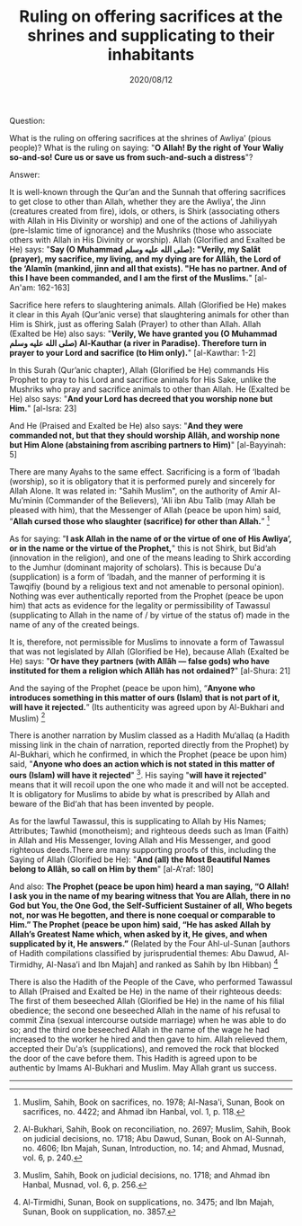 ﻿---
layout: post
title: "Ruling on offering sacrifices at the shrines and supplicating to their inhabitants"
publisher: "alsalafiyyah@icloud.com"
source: "Majmu' Fatawa wa Maqalat 5/324"
hijri: Dhul-Hijjah 22, 1441 AH
date: 2020/08/12
category: ["bidah", awliya, shirk, tawassul]
shaykhs: Shaykh Ibn Baz
---

Question:

What is the ruling on offering sacrifices at the shrines of Awliya’ (pious people)? What is the ruling on saying: "**O Allah! By the right of Your Waliy so-and-so! Cure us or save us from such-and-such a distress**"?

Answer:

It is well-known through the Qur’an and the Sunnah that offering sacrifices to get close to other than Allah, whether they are the Awliya’, the Jinn (creatures created from fire), idols, or others, is Shirk (associating others with Allah in His Divinity or worship) and one of the actions of Jahiliyyah (pre-Islamic time of ignorance) and the Mushriks (those who associate others with Allah in His Divinity or worship). Allah (Glorified and Exalted be He) says: "**Say (O Muhammad صلى الله عليه وسلم): "Verily, my Salât (prayer), my sacrifice, my living, and my dying are for Allâh, the Lord of the ‘Alamîn (mankind, jinn and all that exists). "He has no partner. And of this I have been commanded, and I am the first of the Muslims.**" [al-An'am: 162-163]

Sacrifice here refers to slaughtering animals. Allah (Glorified be He) makes it clear in this Ayah (Qur’anic verse) that slaughtering animals for other than Him is Shirk, just as offering Salah (Prayer) to other than Allah. Allah (Exalted be He) also says: "**Verily, We have granted you (O Muhammad صلى الله عليه وسلم) Al-Kauthar (a river in Paradise). Therefore turn in prayer to your Lord and sacrifice (to Him only).**" [al-Kawthar: 1-2]

In this Surah (Qur’anic chapter), Allah (Glorified be He) commands His Prophet to pray to his Lord and sacrifice animals for His Sake, unlike the Mushriks who pray and sacrifice animals to other than Allah. He (Exalted be He) also says: "**And your Lord has decreed that you worship none but Him.**" [al-Isra: 23] 

And He (Praised and Exalted be He) also says: "**And they were commanded not, but that they should worship Allâh, and worship none but Him Alone (abstaining from ascribing partners to Him)**" [al-Bayyinah: 5]

There are many Ayahs to the same effect. Sacrificing is a form of ‘Ibadah (worship), so it is obligatory that it is performed purely and sincerely for Allah Alone. It was related in: "Sahih Muslim", on the authority of Amir Al-Mu’minin (Commander of the Believers), 'Ali ibn Abu Talib (may Allah be pleased with him), that the Messenger of Allah (peace be upon him) said, “**Allah cursed those who slaughter (sacrifice) for other than Allah.**” [^1]

As for saying: "**I ask Allah in the name of or the virtue of one of His Awliya’, or in the name or the virtue of the Prophet,**" this is not Shirk, but Bid‘ah (innovation in the religion), and one of the means leading to Shirk according to the Jumhur (dominant majority of scholars). This is because Du'a (supplication) is a form of ‘Ibadah, and the manner of performing it is Tawqifiy (bound by a religious text and not amenable to personal opinion). Nothing was ever authentically reported from the Prophet (peace be upon him) that acts as evidence for the legality or permissibility of Tawassul (supplicating to Allah in the name of / by virtue of the status of) made in the name of any of the created beings. 

It is, therefore, not permissible for Muslims to innovate a form of Tawassul that was not legislated by Allah (Glorified be He), because Allah (Exalted be He) says: "**Or have they partners (with Allâh — false gods) who have instituted for them a religion which Allâh has not ordained?**" [al-Shura: 21] 

And the saying of the Prophet (peace be upon him), “**Anyone who introduces something in this matter of ours (Islam) that is not part of it, will have it rejected.**” (Its authenticity was agreed upon by Al-Bukhari and Muslim) [^2]

There is another narration by Muslim classed as a Hadith Mu‘allaq (a Hadith missing link in the chain of narration, reported directly from the Prophet) by Al-Bukhari, which he confirmed, in which the Prophet (peace be upon him) said, "**Anyone who does an action which is not stated in this matter of ours (Islam) will have it rejected**" [^3]. His saying "**will have it rejected**" means that it will recoil upon the one who made it and will not be accepted. It is obligatory for Muslims to abide by what is prescribed by Allah and beware of the Bid‘ah that has been invented by people. 

As for the lawful Tawassul, this is supplicating to Allah by His Names; Attributes; Tawhid (monotheism); and righteous deeds such as Iman (Faith) in Allah and His Messenger, loving Allah and His Messenger, and good righteous deeds.There are many supporting proofs of this, including the Saying of Allah (Glorified be He): "**And (all) the Most Beautiful Names belong to Allâh, so call on Him by them**" [al-A'raf: 180] 

And also: **The Prophet (peace be upon him) heard a man saying, “O Allah! I ask you in the name of my bearing witness that You are Allah, there in no God but You, the One God, the Self-Sufficient Sustainer of all, Who begets not, nor was He begotten, and there is none coequal or comparable to Him.” The Prophet (peace be upon him) said, “He has asked Allah by Allah’s Greatest Name which, when asked by it, He gives, and when supplicated by it, He answers.”** (Related by the Four Ahl-ul-Sunan [authors of Hadith compilations classified by jurisprudential themes: Abu Dawud, Al-Tirmidhy, Al-Nasa’i and Ibn Majah] and ranked as Sahih by Ibn Hibban) [^4] 

There is also the Hadith of the People of the Cave, who performed Tawassul to Allah (Praised and Exalted be He) in the name of their righteous deeds: The first of them beseeched Allah (Glorified be He) in the name of his filial obedience; the second one beseeched Allah in the name of his refusal to commit Zina (sexual intercourse outside marriage) when he was able to do so; and the third one beseeched Allah in the name of the wage he had increased to the worker he hired and then gave to him. Allah relieved them, accepted their Du'a’s (supplications), and removed the rock that blocked the door of the cave before them. This Hadith is agreed upon to be authentic by Imams Al-Bukhari and Muslim. May Allah grant us success.

---

[^1]: Muslim, Sahih, Book on sacrifices, no. 1978; Al-Nasa'i, Sunan, Book on sacrifices, no. 4422; and Ahmad ibn Hanbal, vol. 1, p. 118.
[^2]: Al-Bukhari, Sahih, Book on reconciliation, no. 2697; Muslim, Sahih, Book on judicial decisions, no. 1718; Abu Dawud, Sunan, Book on Al-Sunnah, no. 4606; Ibn Majah, Sunan, Introduction, no. 14; and Ahmad, Musnad, vol. 6, p. 240.
[^3]: Muslim, Sahih, Book on judicial decisions, no. 1718; and Ahmad ibn Hanbal, Musnad, vol. 6, p. 256.
[^4]: Al-Tirmidhi, Sunan, Book on supplications, no. 3475; and Ibn Majah, Sunan, Book on supplication, no. 3857.


